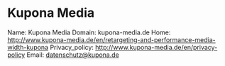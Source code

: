 
# Kupona Media

Name: Kupona Media
Domain: kupona-media.de
Home: http://www.kupona-media.de/en/retargeting-and-performance-media-width-kupona
Privacy_policy: http://www.kupona-media.de/en/privacy-policy
Email: datenschutz@kupona.de
